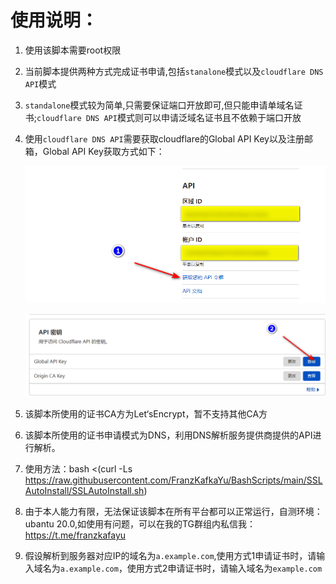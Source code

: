 # 使用说明：

1.  使用该脚本需要root权限 
2.  当前脚本提供两种方式完成证书申请,包括`stanalone`模式以及`cloudflare DNS API`模式  
3.  `standalone`模式较为简单,只需要保证端口开放即可,但只能申请单域名证书;`cloudflare DNS API`模式则可以申请泛域名证书且不依赖于端口开放  
4.  使用`cloudflare DNS API`需要获取cloudflare的Global API Key以及注册邮箱，Global API
    Key获取方式如下：

    ![](media/bda84fbc2ede834deaba1c173a932223.png)

    ![](media/d13ffd6a73f938d1037d0708e31433bf.png)

4.  该脚本所使用的证书CA方为Let‘sEncrypt，暂不支持其他CA方

5.  该脚本所使用的证书申请模式为DNS，利用DNS解析服务提供商提供的API进行解析。
6.  使用方法：bash <(curl -Ls https://raw.githubusercontent.com/FranzKafkaYu/BashScripts/main/SSLAutoInstall/SSLAutoInstall.sh)
7.  由于本人能力有限，无法保证该脚本在所有平台都可以正常运行，自测环境：ubantu 20.0,如使用有问题，可以在我的TG群组内私信我：https://t.me/franzkafayu  
8.   假设解析到服务器对应IP的域名为`a.example.com`,使用方式1申请证书时，请输入域名为`a.example.com`，使用方式2申请证书时，请输入域名为`example.com`    

